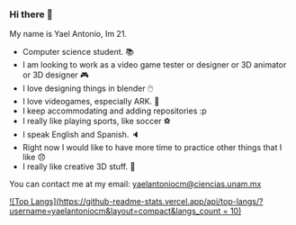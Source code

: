 ### Hi there 👋
My name is Yael Antonio, Im 21.

- Computer science student. 📚
- I am looking to work as a video game tester or designer or 3D animator or 3D designer 🎮
- I love designing things in blender 🖱️
- I love videogames, especially ARK. 🦖
- I keep accommodating and adding repositories :p
- I really like playing sports, like soccer ⚽
- I speak English and Spanish. 🔈
- Right now I would like to have more time to practice other things that I like 😞
- I really like creative 3D stuff. 🎲

You can contact me at my email: yaelantoniocm@ciencias.unam.mx

[![Top Langs](https://github-readme-stats.vercel.app/api/top-langs/?username=yaelantoniocm&layout=compact&langs_count = 10)](https://github.com/anuraghazra/github-readme-stats)
